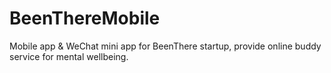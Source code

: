 # BeenThereMobile
Mobile app & WeChat mini app for BeenThere startup, provide online buddy service for mental wellbeing.

